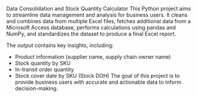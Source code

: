Data Consolidation and Stock Quantity Calculator
This Python project aims to streamline data management and analysis for business users. 
It cleans and combines data from multiple Excel files, fetches additional data from a Microsoft Access database, performs calculations using pandas and NumPy, and standardizes the dataset to produce a final Excel report. 

The output contains key insights, including:
- Product information (supplier name, supply chain owner name)
- Stock quantity by SKU
- In-transit order quantity
- Stock cover date by SKU (Stock DOH)
The goal of this project is to provide business users with accurate and actionable data to inform decision-making.
